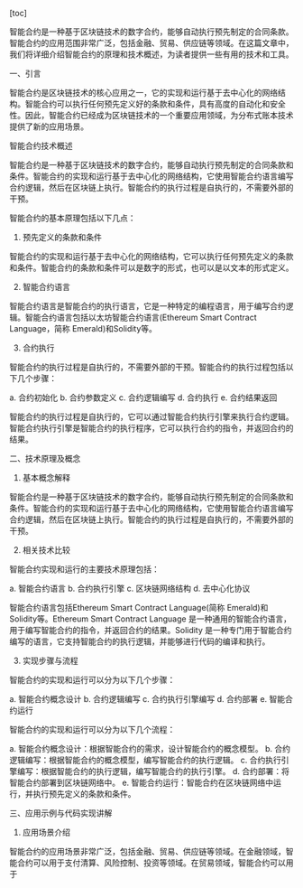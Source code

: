 
[toc]                    
                
                
智能合约是一种基于区块链技术的数字合约，能够自动执行预先制定的合同条款。智能合约的应用范围非常广泛，包括金融、贸易、供应链等领域。在这篇文章中，我们将详细介绍智能合约的原理和技术概述，为读者提供一些有用的技术和工具。

一、引言

智能合约是区块链技术的核心应用之一，它的实现和运行基于去中心化的网络结构。智能合约可以执行任何预先定义好的条款和条件，具有高度的自动化和安全性。因此，智能合约已经成为区块链技术的一个重要应用领域，为分布式账本技术提供了新的应用场景。

智能合约技术概述

智能合约是一种基于区块链技术的数字合约，能够自动执行预先制定的合同条款和条件。智能合约的实现和运行基于去中心化的网络结构，它使用智能合约语言编写合约逻辑，然后在区块链上执行。智能合约的执行过程是自执行的，不需要外部的干预。

智能合约的基本原理包括以下几点：

1. 预先定义的条款和条件

智能合约的实现和运行基于去中心化的网络结构，它可以执行任何预先定义的条款和条件。智能合约的条款和条件可以是数字的形式，也可以是以文本的形式定义。

2. 智能合约语言

智能合约语言是智能合约的执行语言，它是一种特定的编程语言，用于编写合约逻辑。智能合约语言包括以太坊智能合约语言(Ethereum Smart Contract Language，简称 Emerald)和Solidity等。

3. 合约执行

智能合约的执行过程是自执行的，不需要外部的干预。智能合约的执行过程包括以下几个步骤：

   a. 合约初始化
   b. 合约参数定义
   c. 合约逻辑编写
   d. 合约执行
   e. 合约结果返回

智能合约的执行过程是自执行的，它可以通过智能合约执行引擎来执行合约逻辑。智能合约执行引擎是智能合约的执行程序，它可以执行合约的指令，并返回合约的结果。

二、技术原理及概念

1. 基本概念解释

智能合约是一种基于区块链技术的数字合约，能够自动执行预先制定的合同条款和条件。智能合约的实现和运行基于去中心化的网络结构，它使用智能合约语言编写合约逻辑，然后在区块链上执行。智能合约的执行过程是自执行的，不需要外部的干预。

2. 相关技术比较

智能合约实现和运行的主要技术原理包括：

   a. 智能合约语言
   b. 合约执行引擎
   c. 区块链网络结构
   d. 去中心化协议

智能合约语言包括Ethereum Smart Contract Language(简称 Emerald)和Solidity等。Ethereum Smart Contract Language 是一种通用的智能合约语言，用于编写智能合约的指令，并返回合约的结果。Solidity 是一种专门用于智能合约编写的语言，它支持智能合约的执行逻辑，并能够进行代码的编译和执行。

3. 实现步骤与流程

智能合约的实现和运行可以分为以下几个步骤：

   a. 智能合约概念设计
   b. 合约逻辑编写
   c. 合约执行引擎编写
   d. 合约部署
   e. 智能合约运行

智能合约的实现和运行可以分为以下几个流程：

   a. 智能合约概念设计：根据智能合约的需求，设计智能合约的概念模型。
   b. 合约逻辑编写：根据智能合约的概念模型，编写智能合约的执行逻辑。
   c. 合约执行引擎编写：根据智能合约的执行逻辑，编写智能合约的执行引擎。
   d. 合约部署：将智能合约部署到区块链网络中。
   e. 智能合约运行：智能合约在区块链网络中运行，并执行预先定义的条款和条件。

三、应用示例与代码实现讲解

1. 应用场景介绍

智能合约的应用场景非常广泛，包括金融、贸易、供应链等领域。在金融领域，智能合约可以用于支付清算、风险控制、投资等领域。在贸易领域，智能合约可以用于

